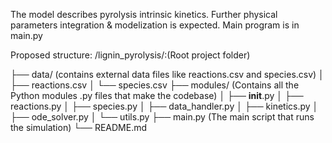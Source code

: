 The model describes pyrolysis intrinsic kinetics. Further physical parameters integration & modelization is expected.
Main program is in main.py

Proposed structure:
/lignin_pyrolysis/:(Root project folder)

├── data/ (contains external data files like reactions.csv and species.csv)
│   ├── reactions.csv
│   └── species.csv
├── modules/ (Contains all the Python modules .py files that make the codebase)
│   ├── __init__.py
│   ├── reactions.py
│   ├── species.py
│   ├── data_handler.py
│   ├── kinetics.py
│   ├── ode_solver.py
│   └── utils.py
├── main.py (The main script that runs the simulation)
└── README.md
